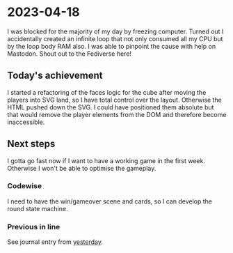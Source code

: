 # 2023-04-18

I was blocked for the majority of my day by freezing computer.
Turned out I accidentally created an infinite loop that not only
consumed all my CPU but by the loop body RAM also. I was able to
pinpoint the cause with help on Mastodon. Shout out to the Fediverse
here!

## Today's achievement

I started a refactoring of the faces logic for the cube after moving
the players into SVG land, so I have total control over the layout.
Otherwise the HTML pushed down the SVG. I could have positioned them
absolute but that would remove the player elements from the DOM and
therefore become inaccessible.

## Next steps

I gotta go fast now if I want to have a working game in the first week.
Otherwise I won't be able to optimise the gameplay.

### Codewise

I need to have the win/gameover scene and cards, so I can develop the
round state machine.

### Previous in line

See journal entry from [yesterday](./2023-04-16.md).
